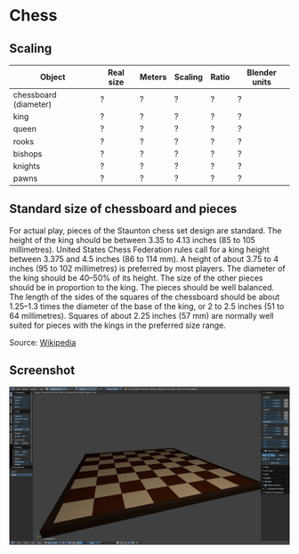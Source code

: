 # Chess

## Scaling

| Object | Real size | Meters | Scaling | Ratio | Blender units |
| --- | --- | --- | --- | --- | --- |
| chessboard (diameter) | ? | ? | ? | ? | ? |
| king | ? | ? | ? | ? | ? |
| queen | ? | ? | ? | ? | ? |
| rooks | ? | ? | ? | ? | ? |
| bishops | ? | ? | ? | ? | ? |
| knights | ? | ? | ? | ? | ? |
| pawns | ? | ? | ? | ? | ? |

## Standard size of chessboard and pieces

 For actual play, pieces of the Staunton chess set design are standard. The height of the king should be between 3.35 to 4.13 inches (85 to 105 millimetres). United States Chess Federation rules call for a king height between 3.375 and 4.5 inches (86 to 114 mm). A height of about 3.75 to 4 inches (95 to 102 millimetres) is preferred by most players. The diameter of the king should be 40–50% of its height. The size of the other pieces should be in proportion to the king. The pieces should be well balanced. The length of the sides of the squares of the chessboard should be about 1.25–1.3 times the diameter of the base of the king, or 2 to 2.5 inches (51 to 64 millimetres). Squares of about 2.25 inches (57 mm) are normally well suited for pieces with the kings in the preferred size range.

Source: [Wikipedia](https://en.wikipedia.org/wiki/Chess_piece)

## Screenshot

![draft chessboard](./screenshots/chessboard.png)

